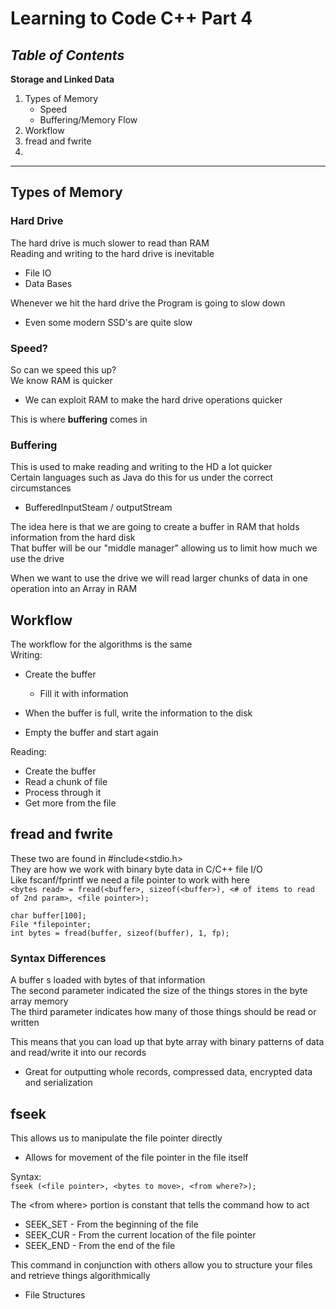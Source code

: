 # Learning to Code C++ Part 4

## *Table of Contents*
**Storage and Linked Data**  

1.  Types of Memory  
	* Speed
	* Buffering/Memory Flow
2. Workflow  
3. fread and fwrite
4. 

---

## Types of Memory

### Hard Drive
The hard drive is much slower to read than RAM  
Reading and writing to the hard drive is inevitable  

* File IO  
* Data Bases  

Whenever we hit the hard drive the Program is going to slow down  
* Even some modern SSD's are quite slow

### Speed?
So can we speed this up?  
We know RAM is quicker  

* We can exploit RAM to make the hard drive operations quicker

This is where **buffering** comes in

### Buffering
This is used to make reading and writing to the HD a lot quicker  
Certain languages such as Java do this for us under the correct circumstances  

* BufferedInputSteam / outputStream

The idea here is that we are going to create a buffer in RAM that holds information from the hard disk  
That buffer will be our "middle manager" allowing us to limit how much we use the drive  

When we want to use the drive we will read larger chunks of data in one operation into an Array in RAM  


## Workflow
The workflow for the algorithms is the same  
Writing:  
* Create the buffer  

	* Fill it with information  
* When the buffer is full, write the information to the disk  


* Empty the buffer and start again

Reading:  

* Create the buffer  
* Read a chunk of file
* Process through it
* Get more from the file

## fread and fwrite
These two are found in #include\<stdio.h>  
They are how we work with binary byte data in C/C++ file I/O  
Like fscanf/fprintf we need a file pointer to work with here  
`<bytes read> = fread(<buffer>, sizeof(<buffer>), <# of items to read of 2nd param>, <file pointer>);`

`char buffer[100];`  
`File *filepointer;`  
`int bytes = fread(buffer, sizeof(buffer), 1, fp);`

### Syntax Differences


A buffer s loaded with bytes of that information  
The second parameter indicated the size of the things stores in the byte array memory  
The third parameter indicates how many of those things should be read or written  

This means that you can load up that byte array with binary patterns of data and read/write it into our records  

* Great for outputting whole records, compressed data, encrypted data and serialization



## fseek
This allows us to manipulate the file pointer directly  

* Allows for movement of the file pointer in the file itself

Syntax:   
`fseek (<file pointer>, <bytes to move>, <from where?>);`  

The \<from where> portion is constant that tells the command how to act

*  SEEK_SET - From the beginning of the file  
*  SEEK_CUR - From the current location of the file pointer
*  SEEK_END - From the end of the file

This command in conjunction with others allow you to structure your files and retrieve things algorithmically  

* File Structures 
